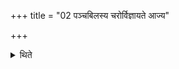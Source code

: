 +++
title = "02 पञ्चबिलस्य चरोर्विज्ञायते आज्य"

+++

<details><summary>थिते</summary>

पञ्चबिलस्य चरोर्विज्ञायते । आज्य आग्नेयः पूर्वस्मिन्बिले । दधन्यैन्द्रो दक्षिणे । शृते प्रतिदुहि नीतमिश्रे वा वैश्वदेवः पश्चिमे । अप्सु मैत्रावरुण उत्तरे । पयसि बार्हस्पत्यो मध्यमे २
</details>
